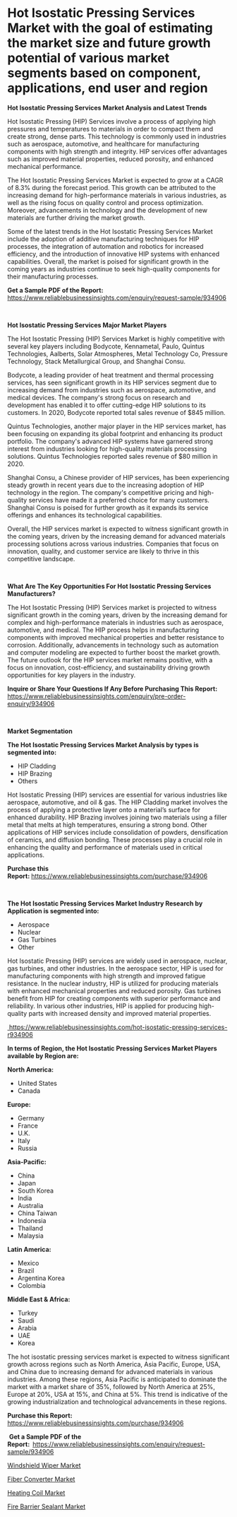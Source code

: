 <p><h1>Hot Isostatic Pressing Services Market with the goal of estimating the market size and future growth potential of various market segments based on component, applications, end user and region</h1></p><p><strong>Hot Isostatic Pressing Services Market Analysis and Latest Trends</strong></p>
<p><p>Hot Isostatic Pressing (HIP) Services involve a process of applying high pressures and temperatures to materials in order to compact them and create strong, dense parts. This technology is commonly used in industries such as aerospace, automotive, and healthcare for manufacturing components with high strength and integrity. HIP services offer advantages such as improved material properties, reduced porosity, and enhanced mechanical performance.</p><p>The Hot Isostatic Pressing Services Market is expected to grow at a CAGR of 8.3% during the forecast period. This growth can be attributed to the increasing demand for high-performance materials in various industries, as well as the rising focus on quality control and process optimization. Moreover, advancements in technology and the development of new materials are further driving the market growth.</p><p>Some of the latest trends in the Hot Isostatic Pressing Services Market include the adoption of additive manufacturing techniques for HIP processes, the integration of automation and robotics for increased efficiency, and the introduction of innovative HIP systems with enhanced capabilities. Overall, the market is poised for significant growth in the coming years as industries continue to seek high-quality components for their manufacturing processes.</p></p>
<p><strong>Get a Sample PDF of the Report:&nbsp;</strong> <a href="https://www.reliablebusinessinsights.com/enquiry/request-sample/934906">https://www.reliablebusinessinsights.com/enquiry/request-sample/934906</a></p>
<p>&nbsp;</p>
<p><strong>Hot Isostatic Pressing Services Major Market Players</strong></p>
<p><p>The Hot Isostatic Pressing (HIP) Services Market is highly competitive with several key players including Bodycote, Kennametal, Paulo, Quintus Technologies, Aalberts, Solar Atmospheres, Metal Technology Co, Pressure Technology, Stack Metallurgical Group, and Shanghai Consu. </p><p>Bodycote, a leading provider of heat treatment and thermal processing services, has seen significant growth in its HIP services segment due to increasing demand from industries such as aerospace, automotive, and medical devices. The company's strong focus on research and development has enabled it to offer cutting-edge HIP solutions to its customers. In 2020, Bodycote reported total sales revenue of $845 million.</p><p>Quintus Technologies, another major player in the HIP services market, has been focusing on expanding its global footprint and enhancing its product portfolio. The company's advanced HIP systems have garnered strong interest from industries looking for high-quality materials processing solutions. Quintus Technologies reported sales revenue of $80 million in 2020.</p><p>Shanghai Consu, a Chinese provider of HIP services, has been experiencing steady growth in recent years due to the increasing adoption of HIP technology in the region. The company's competitive pricing and high-quality services have made it a preferred choice for many customers. Shanghai Consu is poised for further growth as it expands its service offerings and enhances its technological capabilities.</p><p>Overall, the HIP services market is expected to witness significant growth in the coming years, driven by the increasing demand for advanced materials processing solutions across various industries. Companies that focus on innovation, quality, and customer service are likely to thrive in this competitive landscape.</p></p>
<p>&nbsp;</p>
<p><strong>What Are The Key Opportunities For Hot Isostatic Pressing Services Manufacturers?</strong></p>
<p><p>The Hot Isostatic Pressing (HIP) Services market is projected to witness significant growth in the coming years, driven by the increasing demand for complex and high-performance materials in industries such as aerospace, automotive, and medical. The HIP process helps in manufacturing components with improved mechanical properties and better resistance to corrosion. Additionally, advancements in technology such as automation and computer modeling are expected to further boost the market growth. The future outlook for the HIP services market remains positive, with a focus on innovation, cost-efficiency, and sustainability driving growth opportunities for key players in the industry.</p></p>
<p><strong>Inquire or Share Your Questions If Any Before Purchasing This Report:</strong> <a href="https://www.reliablebusinessinsights.com/enquiry/pre-order-enquiry/934906">https://www.reliablebusinessinsights.com/enquiry/pre-order-enquiry/934906</a></p>
<p>&nbsp;</p>
<p><strong>Market Segmentation</strong></p>
<p><strong>The Hot Isostatic Pressing Services Market Analysis by types is segmented into:</strong></p>
<p><ul><li>HIP Cladding</li><li>HIP Brazing</li><li>Others</li></ul></p>
<p><p>Hot Isostatic Pressing (HIP) services are essential for various industries like aerospace, automotive, and oil & gas. The HIP Cladding market involves the process of applying a protective layer onto a material’s surface for enhanced durability. HIP Brazing involves joining two materials using a filler metal that melts at high temperatures, ensuring a strong bond. Other applications of HIP services include consolidation of powders, densification of ceramics, and diffusion bonding. These processes play a crucial role in enhancing the quality and performance of materials used in critical applications.</p></p>
<p><strong>Purchase this Report:&nbsp;</strong><a href="https://www.reliablebusinessinsights.com/purchase/934906">https://www.reliablebusinessinsights.com/purchase/934906</a></p>
<p>&nbsp;</p>
<p><strong>The Hot Isostatic Pressing Services Market Industry Research by Application is segmented into:</strong></p>
<p><ul><li>Aerospace</li><li>Nuclear</li><li>Gas Turbines</li><li>Other</li></ul></p>
<p><p>Hot Isostatic Pressing (HIP) services are widely used in aerospace, nuclear, gas turbines, and other industries. In the aerospace sector, HIP is used for manufacturing components with high strength and improved fatigue resistance. In the nuclear industry, HIP is utilized for producing materials with enhanced mechanical properties and reduced porosity. Gas turbines benefit from HIP for creating components with superior performance and reliability. In various other industries, HIP is applied for producing high-quality parts with increased density and improved material properties.</p></p>
<p><a href="https://www.reliablebusinessinsights.com/hot-isostatic-pressing-services-r934906">&nbsp;https://www.reliablebusinessinsights.com/hot-isostatic-pressing-services-r934906</a></p>
<p><strong>In terms of Region, the Hot Isostatic Pressing Services Market Players available by Region are:</strong></p>
<p>
    <p> <strong> North America: </strong>
        <ul>
            <li>United States</li>
            <li>Canada</li>
        </ul>
        </p> 
    <p> <strong> Europe: </strong>
        <ul>
            <li>Germany</li>
            <li>France</li>
            <li>U.K.</li>
            <li>Italy</li>
            <li>Russia</li>
        </ul>
        </p> 
    <p> <strong> Asia-Pacific: </strong>
        <ul>
            <li>China</li>
            <li>Japan</li>
            <li>South Korea</li>
            <li>India</li>
            <li>Australia</li>
            <li>China Taiwan</li>
            <li>Indonesia</li>
            <li>Thailand</li>
            <li>Malaysia</li>
        </ul>
        </p> 
    <p> <strong> Latin America: </strong>
        <ul>
            <li>Mexico</li>
            <li>Brazil</li>
            <li>Argentina Korea</li>
            <li>Colombia</li>
        </ul>
        </p> 
    <p> <strong> Middle East & Africa: </strong>
        <ul>
            <li>Turkey</li>
            <li>Saudi</li>
            <li>Arabia</li>
            <li>UAE</li>
            <li>Korea</li>
        </ul>
    </p>
    </p>
<p><p>The hot isostatic pressing services market is expected to witness significant growth across regions such as North America, Asia Pacific, Europe, USA, and China due to increasing demand for advanced materials in various industries. Among these regions, Asia Pacific is anticipated to dominate the market with a market share of 35%, followed by North America at 25%, Europe at 20%, USA at 15%, and China at 5%. This trend is indicative of the growing industrialization and technological advancements in these regions.</p></p>
<p><strong>Purchase this Report: </strong><a href="https://www.reliablebusinessinsights.com/purchase/934906">https://www.reliablebusinessinsights.com/purchase/934906</a></p>
<p>&nbsp;<strong>Get a Sample PDF of the Report:&nbsp;&nbsp;</strong><a href="https://www.reliablebusinessinsights.com/enquiry/request-sample/934906">https://www.reliablebusinessinsights.com/enquiry/request-sample/934906</a></p>
<p><strong></strong></p>
<p><p><a href="https://github.com/lbird53714/Market-Research-Report-List-5/blob/main/windshield-wiper-market.md">Windshield Wiper Market</a></p><p><a href="https://github.com/Krdamani25/Market-Research-Report-List-1/blob/main/fiber-converter-market.md">Fiber Converter Market</a></p><p><a href="https://github.com/ohumlzho95/Market-Research-Report-List-1/blob/main/heating-coil-market.md">Heating Coil Market</a></p><p><a href="https://github.com/lizaRempel/Market-Research-Report-List-1/blob/main/fire-barrier-sealant-market.md">Fire Barrier Sealant Market</a></p></p>